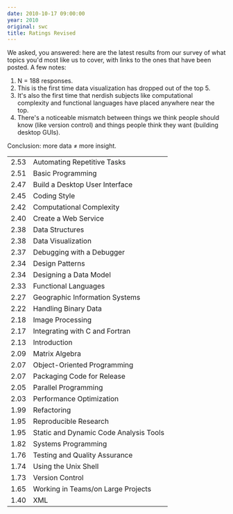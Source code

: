 ```yaml
---
date: 2010-10-17 09:00:00
year: 2010
original: swc
title: Ratings Revised
---
```

<p>We asked, you answered: here are the latest results from our survey of what topics you'd most like us to cover, with links to the ones that have been posted. A few notes:</p>
<ol>
<li>N = 188 responses.</li>
<li>This is the first time data visualization has dropped out of the top 5.</li>
<li>It's also the first time that nerdish subjects like computational complexity and functional languages have placed anywhere near the top.</li>
<li>There's a noticeable mismatch between things we think people should know (like version control) and things people think they want (building desktop GUIs).</li>
</ol>
<p>Conclusion: more data &ne; more insight.</p>
<table class="centered">
<tbody>
<tr>
<td>2.53</td>
<td>Automating Repetitive Tasks</td>
</tr>
<tr>
<td>2.51</td>
<td>Basic Programming</td>
</tr>
<tr>
<td>2.47</td>
<td>Build a Desktop User Interface</td>
</tr>
<tr>
<td>2.45</td>
<td>Coding Style</td>
</tr>
<tr>
<td>2.42</td>
<td>Computational Complexity</td>
</tr>
<tr>
<td>2.40</td>
<td>Create a Web Service</td>
</tr>
<tr>
<td>2.38</td>
<td>Data Structures</td>
</tr>
<tr>
<td>2.38</td>
<td>Data Visualization</td>
</tr>
<tr>
<td>2.37</td>
<td>Debugging with a Debugger</td>
</tr>
<tr>
<td>2.34</td>
<td>Design Patterns</td>
</tr>
<tr>
<td>2.34</td>
<td>Designing a Data Model</td>
</tr>
<tr>
<td>2.33</td>
<td>Functional Languages</td>
</tr>
<tr>
<td>2.27</td>
<td>Geographic Information Systems</td>
</tr>
<tr>
<td>2.22</td>
<td>Handling Binary Data</td>
</tr>
<tr>
<td>2.18</td>
<td>Image Processing</td>
</tr>
<tr>
<td>2.17</td>
<td>Integrating with C and Fortran</td>
</tr>
<tr>
<td>2.13</td>
<td>Introduction</td>
</tr>
<tr>
<td>2.09</td>
<td>Matrix Algebra</td>
</tr>
<tr>
<td>2.07</td>
<td>Object-Oriented Programming</td>
</tr>
<tr>
<td>2.07</td>
<td>Packaging Code for Release</td>
</tr>
<tr>
<td>2.05</td>
<td>Parallel Programming</td>
</tr>
<tr>
<td>2.03</td>
<td>Performance Optimization</td>
</tr>
<tr>
<td>1.99</td>
<td>Refactoring</td>
</tr>
<tr>
<td>1.95</td>
<td>Reproducible Research</td>
</tr>
<tr>
<td>1.95</td>
<td>Static and Dynamic Code Analysis Tools</td>
</tr>
<tr>
<td>1.82</td>
<td>Systems Programming</td>
</tr>
<tr>
<td>1.76</td>
<td>Testing and Quality Assurance</td>
</tr>
<tr>
<td>1.74</td>
<td>Using the Unix Shell</td>
</tr>
<tr>
<td>1.73</td>
<td>Version Control</td>
</tr>
<tr>
<td>1.65</td>
<td>Working in Teams/on Large Projects</td>
</tr>
<tr>
<td>1.40</td>
<td>XML</td>
</tr>
</tbody>
</table>
